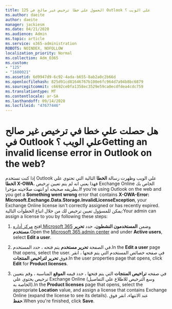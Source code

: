 ```yaml
---
title: 125 الحصول علي خطا ترخيص غير صالح في Outlook علي الويب ؟
ms.author: daeite
author: daeite
manager: jackiesm
ms.date: 04/21/2020
ms.audience: Admin
ms.topic: article
ms.service: o365-administration
ROBOTS: NOINDEX, NOFOLLOW
localization_priority: Normal
ms.collection: Adm_O365
ms.custom:
- "125"
- "1600021"
ms.assetid: 6d9947d9-6c92-4ada-b655-8ab2a0c2b66d
ms.openlocfilehash: 825d91cd81646767b100e6fc964d7a94b8bc6879
ms.sourcegitcommit: c6692ce0fa1358ec3529e59ca0ecdfdea4cdc759
ms.translationtype: MT
ms.contentlocale: ar-SA
ms.lasthandoff: 09/14/2020
ms.locfileid: "47677446"
---
```

# <a name="getting-an-invalid-license-error-in-outlook-on-the-web"></a><span data-ttu-id="033b1-102">هل حصلت علي خطا في ترخيص غير صالح في Outlook علي الويب ؟</span><span class="sxs-lookup"><span data-stu-id="033b1-102">Getting an invalid license error in Outlook on the web?</span></span>

<span data-ttu-id="033b1-103">إذا كنت تستخدم Outlook علي الويب وظهرت رسالة **الخطا** التالية التي تحتوي علي **الخطا X-OWA**، فهذا يعني انه لم يتم تعيين ترخيص Exchange Online الخاص بك بطريقه صحيحه أو انتهت صلاحيته مؤخرا.</span><span class="sxs-lookup"><span data-stu-id="033b1-103">If you're using Outlook on the web and you get a **Something went wrong** error that contains **X-OWA-Error: Microsoft.Exchange.Data.Storage.InvalidLicenseException**, your Exchange Online license isn't correctly assigned or has recently expired.</span></span> <span data-ttu-id="033b1-104">يمكن للمسؤول تعيين ترخيص لك من خلال اتباع الخطوات التالية:</span><span class="sxs-lookup"><span data-stu-id="033b1-104">Your admin can assign a license to you by following these steps:</span></span>
  
1. <span data-ttu-id="033b1-105">افتح [مركز أداره Microsoft 365](https://portal.office.com/adminportal/home#/homepage) وضمن **المستخدمون النشطون**، حدد **تحرير مستخدم**.</span><span class="sxs-lookup"><span data-stu-id="033b1-105">Open the [Microsoft 365 admin center](https://portal.office.com/adminportal/home#/homepage) and under **Active users**, select **Edit a user**.</span></span>

2. <span data-ttu-id="033b1-106">في الصفحة **تحرير مستخدم** يتم فتحه ، حدد المستخدم.</span><span class="sxs-lookup"><span data-stu-id="033b1-106">In the **Edit a user** page that opens, select the user.</span></span> <span data-ttu-id="033b1-107">في صفحه خصائص المستخدم التي يتم فتحها ، انقر فوق **تحرير** **لتراخيص المنتجات**.</span><span class="sxs-lookup"><span data-stu-id="033b1-107">In the user properties page that opens, click **Edit** for **Product licenses**.</span></span>

3. <span data-ttu-id="033b1-108">في صفحه **تراخيص المنتجات** التي يتم فتحها ، حدد قيمه **الموقع** المناسبة ، وقم بتعيين ترخيص يحتوي علي Exchange Online (وسع الترخيص للاطلاع علي التفاصيل الخاصة به).</span><span class="sxs-lookup"><span data-stu-id="033b1-108">In the **Product licenses** page that opens, select the appropriate **Location** value, and assign a license that contains Exchange Online (expand the license to see its details).</span></span> <span data-ttu-id="033b1-109">عند الانتهاء، انقر فوق **حفظ**.</span><span class="sxs-lookup"><span data-stu-id="033b1-109">When you're finished, click **Save**.</span></span>
